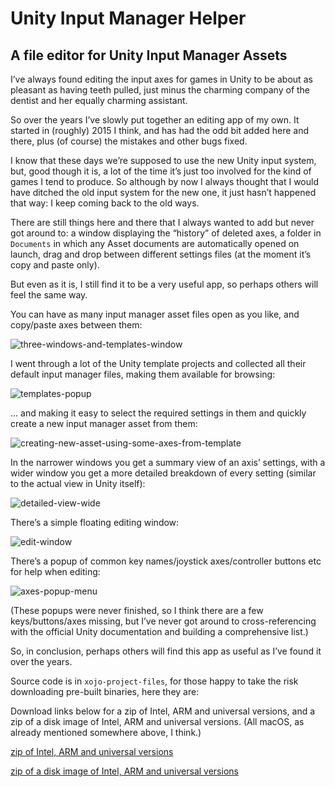 # Unity Input Manager Helper 
## A file editor for Unity Input Manager Assets

I’ve always found editing the input axes for games in Unity to be about as pleasant as having teeth pulled, just minus the charming company of the dentist and her equally charming assistant.

So over the years I’ve slowly put together an editing app of my own. It started in (roughly) 2015 I think, and has had the odd bit added here and there, plus (of course) the mistakes and other bugs fixed.

I know that these days we’re supposed to use the new Unity input system, but, good though it is, a lot of the time it’s just too involved for the kind of games I tend to produce. So although by now I always thought that I would have ditched the old input system for the new one, it just hasn’t happened that way: I keep coming back to the old ways.

There are still things here and there that I always wanted to add but never got around to: a window displaying the “history” of deleted axes, a folder in `Documents` in which any Asset documents are automatically opened on launch, drag and drop between different settings files (at the moment it’s copy and paste only).

But even as it is, I still find it to be a very useful app, so perhaps others will feel the same way.

You can have as many input manager asset files open as you like, and copy/paste axes between them:

![three-windows-and-templates-window](https://github.com/user-attachments/assets/66b0041c-eac6-47b2-9f98-518fa1b29ff4)

I went through a lot of the Unity template projects and collected all their default input manager files, making them available for browsing:

![templates-popup](https://github.com/user-attachments/assets/37253609-554f-40fb-ba88-258e6cbc6439)

... and making it easy to select the required settings in them and quickly create a new input manager asset from them:

![creating-new-asset-using-some-axes-from-template](https://github.com/user-attachments/assets/ec706159-6584-444f-ae76-a4f74d3b7e3b)

In the narrower windows you get a summary view of an axis’ settings, with a wider window you get a more detailed breakdown of every setting (similar to the actual view in Unity itself):

![detailed-view-wide](https://github.com/user-attachments/assets/3aecc26e-48f7-43b9-9a4c-bde0de5d3af2)

There’s a simple floating editing window:

![edit-window](https://github.com/user-attachments/assets/7263e34d-284b-44ad-90ae-188bb7d08be6)

There’s a popup of common key names/joystick axes/controller buttons etc for help when editing:

![axes-popup-menu](https://github.com/user-attachments/assets/a0dd9b18-47fa-4fd5-8eb6-1b45eda01303)

(These popups were never finished, so I think there are a few keys/buttons/axes missing, but I’ve never got around to cross-referencing with the official Unity documentation and building a comprehensive list.)

So, in conclusion, perhaps others will find this app as useful as I’ve found it over the years.

Source code is in `xojo-project-files`, for those happy to take the risk downloading pre-built binaries, here they are:

Download links below for a zip of Intel, ARM and universal versions, and a zip of a disk image of Intel, ARM and universal versions. (All macOS, as already mentioned somewhere above, I think.)

[zip of Intel, ARM and universal versions](https://www.dropbox.com/scl/fi/anw470px54ocj6tu36b9l/UnityInputManagerHelper.zip?rlkey=v3glmsai513tst4cexcf6rd0j&st=59k7g92r&dl=1)

[zip of a disk image of Intel, ARM and universal versions](https://www.dropbox.com/scl/fi/s33f4w8l7zgsa8h9ombn2/UnityInputManagerHelper.dmg.zip?rlkey=dtf27q0enuamswxuxdaaour03&st=b10jxqxk&dl=1)
